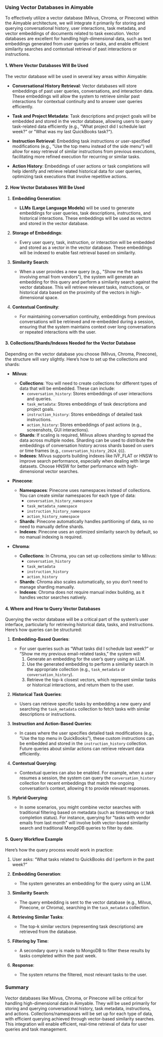 
### Using Vector Databases in Aimyable

To effectively utilize a vector database (Milvus, Chroma, or Pinecone) within the Aimyable architecture, we will integrate it primarily for storing and querying conversational history, user interactions, task metadata, and vector embeddings of documents related to task execution. Vector databases are excellent for handling high-dimensional data, such as text embeddings generated from user queries or tasks, and enable efficient similarity searches and contextual retrieval of past interactions or instructions.

#### 1. **Where Vector Databases Will Be Used**

The vector database will be used in several key areas within Aimyable:

- **Conversational History Retrieval**: Vector databases will store embeddings of past user queries, conversations, and interaction data. These embeddings will allow the system to retrieve similar past interactions for contextual continuity and to answer user queries efficiently.
  
- **Task and Project Metadata**: Task descriptions and project goals will be embedded and stored in the vector database, allowing users to query task-related data efficiently (e.g., "What project did I schedule last week?" or "What was my last QuickBooks task?").

- **Instruction Retrieval**: Embedding task instructions or user-specified modifications (e.g., "Use the top menu instead of the side menu") will allow for easy retrieval of similar instructions from previous executions, facilitating more refined execution for recurring or similar tasks.

- **Action History**: Embeddings of user actions or task completions will help identify and retrieve related historical data for user queries, optimizing task executions that involve repetitive actions.

#### 2. **How Vector Databases Will Be Used**

1. **Embedding Generation**:
   - **LLMs (Large Language Models)** will be used to generate embeddings for user queries, task descriptions, instructions, and historical interactions. These embeddings will be used as vectors and stored in the vector database.

2. **Storage of Embeddings**:
   - Every user query, task, instruction, or interaction will be embedded and stored as a vector in the vector database. These embeddings will be indexed to enable fast retrieval based on similarity.

3. **Similarity Search**:
   - When a user provides a new query (e.g., "Show me the tasks involving email from vendors"), the system will generate an embedding for this query and perform a similarity search against the vector database. This will retrieve relevant tasks, instructions, or historical data based on the proximity of the vectors in high-dimensional space.

4. **Contextual Continuity**:
   - For maintaining conversation continuity, embeddings from previous conversations will be retrieved and re-embedded during a session, ensuring that the system maintains context over long conversations or repeated interactions with the user.

#### 3. **Collections/Shards/Indexes Needed for the Vector Database**

Depending on the vector database you choose (Milvus, Chroma, Pinecone), the structure will vary slightly. Here’s how to set up the collections and shards:

- **Milvus**:
  - **Collections**: You will need to create collections for different types of data that will be embedded. These can include:
    - `conversation_history`: Stores embeddings of user interactions and queries.
    - `task_metadata`: Stores embeddings of task descriptions and project goals.
    - `instruction_history`: Stores embeddings of detailed task instructions.
    - `action_history`: Stores embeddings of past actions (e.g., screenshots, GUI interactions).
  - **Shards**: If scaling is required, Milvus allows sharding to spread the data across multiple nodes. Sharding can be used to distribute the embeddings of conversation history across shards based on users or time frames (e.g., `conversation_history_2024_Q1`).
  - **Indexes**: Milvus supports building indexes like IVF_FLAT or HNSW to improve search performance, especially when dealing with large datasets. Choose HNSW for better performance with high-dimensional vector searches.

- **Pinecone**:
  - **Namespaces**: Pinecone uses namespaces instead of collections. You can create similar namespaces for each type of data:
    - `conversation_history_namespace`
    - `task_metadata_namespace`
    - `instruction_history_namespace`
    - `action_history_namespace`
  - **Shards**: Pinecone automatically handles partitioning of data, so no need to manually define shards.
  - **Indexes**: Pinecone uses an optimized similarity search by default, so no manual indexing is required.

- **Chroma**:
  - **Collections**: In Chroma, you can set up collections similar to Milvus:
    - `conversation_history`
    - `task_metadata`
    - `instruction_history`
    - `action_history`
  - **Shards**: Chroma also scales automatically, so you don’t need to manage sharding manually.
  - **Indexes**: Chroma does not require manual index building, as it handles vector searches natively.

#### 4. **Where and How to Query Vector Databases**

Querying the vector database will be a critical part of the system’s user interface, particularly for retrieving historical data, tasks, and instructions. Here’s how queries can be structured:

1. **Embedding-Based Queries**:
   - For user queries such as “What tasks did I schedule last week?” or “Show me my previous email-related tasks,” the system will:
     1. Generate an embedding for the user’s query using an LLM.
     2. Use the generated embedding to perform a similarity search in the appropriate collection (e.g., `task_metadata` or `conversation_history`).
     3. Retrieve the top-k closest vectors, which represent similar tasks or historical interactions, and return them to the user.

2. **Historical Task Queries**:
   - Users can retrieve specific tasks by embedding a new query and searching the `task_metadata` collection to fetch tasks with similar descriptions or instructions.

3. **Instruction and Action-Based Queries**:
   - In cases where the user specifies detailed task modifications (e.g., “Use the top menu in QuickBooks”), these custom instructions can be embedded and stored in the `instruction_history` collection. Future queries about similar actions can retrieve relevant data efficiently.

4. **Contextual Querying**:
   - Contextual queries can also be enabled. For example, when a user resumes a session, the system can query the `conversation_history` collection for recent embeddings that match the ongoing conversation’s context, allowing it to provide relevant responses.

5. **Hybrid Querying**:
   - In some scenarios, you might combine vector searches with traditional filtering based on metadata (such as timestamps or task completion status). For instance, querying for "tasks with vendor emails from last month" will involve both vector-based similarity search and traditional MongoDB queries to filter by date.

#### 5. **Query Workflow Example**

Here’s how the query process would work in practice:

1. User asks: “What tasks related to QuickBooks did I perform in the past week?”
   
2. **Embedding Generation**:
   - The system generates an embedding for the query using an LLM.

3. **Similarity Search**:
   - The query embedding is sent to the vector database (e.g., Milvus, Pinecone, or Chroma), searching in the `task_metadata` collection.

4. **Retrieving Similar Tasks**:
   - The top-k similar vectors (representing task descriptions) are retrieved from the database.

5. **Filtering by Time**:
   - A secondary query is made to MongoDB to filter these results by tasks completed within the past week.

6. **Response**:
   - The system returns the filtered, most relevant tasks to the user.

### Summary

Vector databases like Milvus, Chroma, or Pinecone will be critical for handling high-dimensional data in Aimyable. They will be used primarily for storing and querying conversational history, task metadata, instructions, and actions. Collections/namespaces will be set up for each type of data, with efficient querying achieved through vector-based similarity searches. This integration will enable efficient, real-time retrieval of data for user queries and task management.

